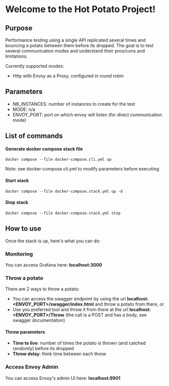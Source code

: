# Welcome to the Hot Potato Project!
## Purpose
Performance testing using a single API replicated several times and bouncing a potato between them before its dropped. The goal is to test several communication modes and understand their pros/cons and limitations.

Currently supported modes:
- Http with Envoy as a Proxy, configured in round robin

## Parameters
- NB_INSTANCES: number of instances to create for the test
- MODE: n/a
- ENVOY_PORT: port on which envoy will listen (for direct communication mode)

## List of commands

#### Generate docker compose stack file
```docker compose --file docker-compose.cli.yml up```

Note: see docker-compose.cli.yml to modify parameters before executing

#### Start stack
```docker compose --file docker-compose.stack.yml up -d```

#### Stop stack
```docker compose --file docker-compose.stack.yml stop```

## How to use
Once the stack is up, here's what you can do:

### Monitoring
You can access Grafana here: **localhost:3000**

### Throw a potato
There are 2 ways to throw a potato:
- You can access the swagger endpoint by using the url **localhost:<ENVOY_PORT>/swagger/index.html** and throw a potato from there, or 
- Use you preferred tool and throw it from there at the url **localhost:<ENVOY_PORT>/Throw** (the call is a POST and has a body, see swagger documentation)

#### Throw parameters
- **Time to live**: number of times the potato is thrown (and catched randomly) before its dropped
- **Throw delay**: think time between each throw

### Access Envoy Admin
You can access Envoy's admin UI here: **localhost:9901** 
